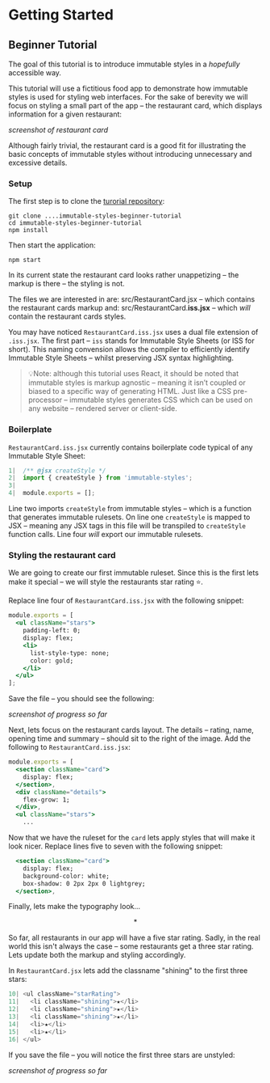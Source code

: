 # Getting Started

## Beginner Tutorial

The goal of this tutorial is to introduce immutable styles in a *hopefully* accessible way.

This tutorial will use a fictitious food app to demonstrate how immutable styles is used for styling web interfaces. For the sake of berevity we will focus on styling a small part of the app – the restaurant card, which displays information for a given restaurant:

*screenshot of restaurant card*

Although fairly trivial, the restaurant card is a good fit for illustrating the basic concepts of immutable styles without introducing unnecessary and excessive details.

### Setup

The first step is to clone the [turorial repository]():

```
git clone ....immutable-styles-beginner-tutorial
cd immutable-styles-beginner-tutorial
npm install
```

Then start the application:

```
npm start
```

In its current state the restaurant card looks rather unappetizing – the markup is there –  the styling is not.

The files we are interested in are: src/RestaurantCard.jsx – which contains the restaurant cards markup and: src/RestaurantCard.**iss.jsx** – which *will* contain the restaurant cards styles.

You may have noticed `RestaurantCard.iss.jsx` uses a dual file extension of `.iss.jsx`. The first part – `iss` stands for Immutable Style Sheets (or ISS for short). This naming convension allows the compiler to efficiently identify Immutable Style Sheets – whilst preserving JSX syntax highlighting.

> 💡Note: although this tutorial uses React, it should be noted that immutable styles is markup agnostic – meaning it isn’t coupled or biased to a specific way of generating HTML. Just like a CSS pre-processor – immutable styles generates CSS which can be used on any website – rendered server or client-side.

### Boilerplate

`RestaurantCard.iss.jsx` currently contains boilerplate code typical of any  Immutable Style Sheet:

```jsx
1|  /** @jsx createStyle */
2|  import { createStyle } from 'immutable-styles';
3|
4|  module.exports = [];
```

Line two imports `createStyle` from immutable styles – which is a function that generates immutable rulesets. On line one `createStyle` is mapped to JSX – meaning any JSX tags in this file will be transpiled to `createStyle` function calls. Line four *will* export our immutable rulesets.

### Styling the restaurant card

We are going to create our first immutable ruleset. Since this is the first lets make it special – we will style the restaurants star rating ⭐️.

Replace line four of  `RestaurantCard.iss.jsx` with the following snippet:

```jsx
module.exports = [
  <ul className="stars">
    padding-left: 0;
    display: flex;
    <li>
      list-style-type: none;
      color: gold;
    </li>
  </ul>
];
```

Save the file – you should see the following:

*screenshot of progress so far*

Next, lets focus on the restaurant cards layout. The details – rating, name, opening time and summary – should sit to the right of the image. Add the following to `RestaurantCard.iss.jsx`:

```jsx
module.exports = [
  <section className="card">
    display: flex;
  </section>,
  <div className="details">
    flex-grow: 1;
  </div>,
  <ul className="stars">
    ...
```

Now that we have the ruleset for the `card` lets apply styles that will make it look nicer. Replace lines five to seven with the following snippet:

```jsx
  <section className="card">
    display: flex;
    background-color: white;
    box-shadow: 0 2px 2px 0 lightgrey;
  </section>,
```

Finally, lets make the typography look...

<center>*</center>

So far, all restaurants in our app will have a five star rating. Sadly, in the real world this isn't always the case – some restaurants get a three star rating. Lets update both the markup and styling accordingly.

In `RestaurantCard.jsx` lets add the classname "shining" to the first three stars:

```jsx
10| <ul className="starRating">
11|   <li className="shining">★</li>
12|   <li className="shining">★</li>
13|   <li className="shining">★</li>
14|   <li>★</li>
15|   <li>★</li>
16| </ul>
```

If you save the file – you will notice the first three stars are unstyled:

*screenshot of progress so far*






